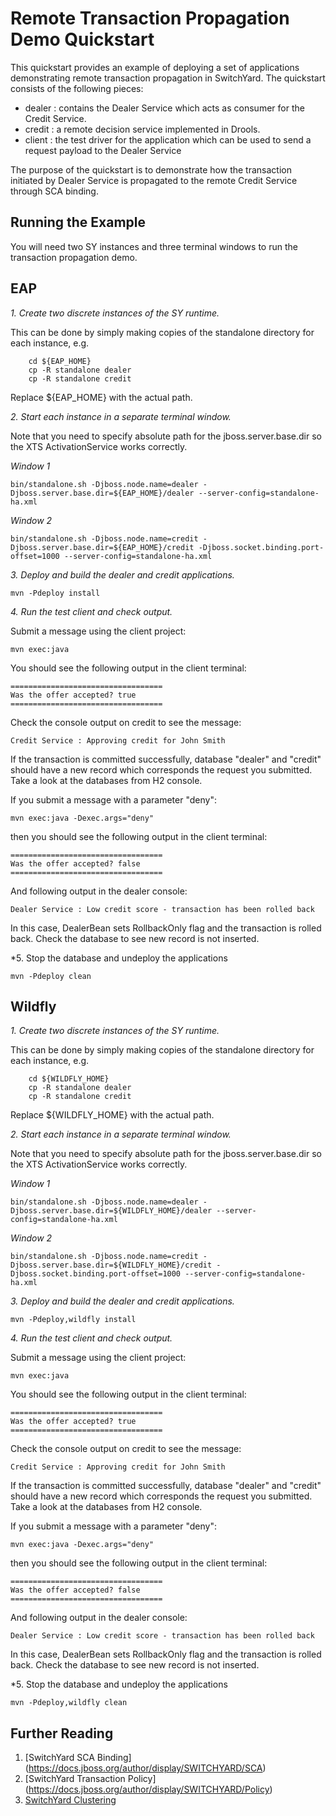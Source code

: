 # Remote Transaction Propagation Demo Quickstart

This quickstart provides an example of deploying a set of applications demonstrating remote transaction propagation in SwitchYard.  The quickstart consists of the following pieces:

* dealer : contains the Dealer Service which acts as consumer for the Credit Service.
* credit : a remote decision service implemented in Drools.  
* client : the test driver for the application which can be used to send a request payload to the Dealer Service

The purpose of the quickstart is to demonstrate how the transaction initiated by Dealer Service is propagated to the remote Credit Service through SCA binding.

## Running the Example

You will need two SY instances and three terminal windows to run the transaction propagation demo.

EAP
----------
*1. Create two discrete instances of the SY runtime.*

This can be done by simply making copies of the standalone directory for each instance, e.g.
```
    cd ${EAP_HOME}
    cp -R standalone dealer
    cp -R standalone credit
```
Replace ${EAP_HOME} with the actual path.

*2. Start each instance in a separate terminal window.*

Note that you need to specify absolute path for the jboss.server.base.dir so the XTS ActivationService works correctly.

_Window 1_

    bin/standalone.sh -Djboss.node.name=dealer -Djboss.server.base.dir=${EAP_HOME}/dealer --server-config=standalone-ha.xml

_Window 2_

    bin/standalone.sh -Djboss.node.name=credit -Djboss.server.base.dir=${EAP_HOME}/credit -Djboss.socket.binding.port-offset=1000 --server-config=standalone-ha.xml

*3. Deploy and build the dealer and credit applications.*

    mvn -Pdeploy install

*4. Run the test client and check output.*

Submit a message using the client project:

    mvn exec:java

You should see the following output in the client terminal:

    ==================================
    Was the offer accepted? true
    ==================================

Check the console output on credit to see the message:

    Credit Service : Approving credit for John Smith

If the transaction is committed successfully, database "dealer" and "credit" should have a new record which corresponds the request you submitted. Take a look at the databases from H2 console.

If you submit a message with a parameter "deny":

    mvn exec:java -Dexec.args="deny"

then you should see the following output in the client terminal:

    ==================================
    Was the offer accepted? false
    ==================================

And following output in the dealer console:

    Dealer Service : Low credit score - transaction has been rolled back

In this case, DealerBean sets RollbackOnly flag and the transaction is rolled back. Check the database to see new record is not inserted.

*5. Stop the database and undeploy the applications

    mvn -Pdeploy clean

Wildfly
----------
*1. Create two discrete instances of the SY runtime.*

This can be done by simply making copies of the standalone directory for each instance, e.g.
```
    cd ${WILDFLY_HOME}
    cp -R standalone dealer
    cp -R standalone credit
```
Replace ${WILDFLY_HOME} with the actual path.

*2. Start each instance in a separate terminal window.*

Note that you need to specify absolute path for the jboss.server.base.dir so the XTS ActivationService works correctly.

_Window 1_

    bin/standalone.sh -Djboss.node.name=dealer -Djboss.server.base.dir=${WILDFLY_HOME}/dealer --server-config=standalone-ha.xml

_Window 2_

    bin/standalone.sh -Djboss.node.name=credit -Djboss.server.base.dir=${WILDFLY_HOME}/credit -Djboss.socket.binding.port-offset=1000 --server-config=standalone-ha.xml

*3. Deploy and build the dealer and credit applications.*

    mvn -Pdeploy,wildfly install

*4. Run the test client and check output.*

Submit a message using the client project:

    mvn exec:java

You should see the following output in the client terminal:

    ==================================
    Was the offer accepted? true
    ==================================

Check the console output on credit to see the message:

    Credit Service : Approving credit for John Smith

If the transaction is committed successfully, database "dealer" and "credit" should have a new record which corresponds the request you submitted. Take a look at the databases from H2 console.

If you submit a message with a parameter "deny":

    mvn exec:java -Dexec.args="deny"

then you should see the following output in the client terminal:

    ==================================
    Was the offer accepted? false
    ==================================

And following output in the dealer console:

    Dealer Service : Low credit score - transaction has been rolled back

In this case, DealerBean sets RollbackOnly flag and the transaction is rolled back. Check the database to see new record is not inserted.

*5. Stop the database and undeploy the applications

    mvn -Pdeploy,wildfly clean


## Further Reading

1. [SwitchYard SCA Binding] (https://docs.jboss.org/author/display/SWITCHYARD/SCA)
2. [SwitchYard Transaction Policy] (https://docs.jboss.org/author/display/SWITCHYARD/Policy)
3. [SwitchYard Clustering](https://docs.jboss.org/author/display/SWITCHYARD/Clustering)
